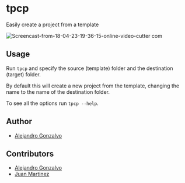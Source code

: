 # tpcp

Easily create a project from a template

![Screencast-from-18-04-23-19-36-15-_online-video-cutter com_](https://user-images.githubusercontent.com/59616818/232860410-dce421d9-0119-49a1-8592-5fcb39031ecd.gif)

## Usage

Run `tpcp` and specify the source (template) folder and the destination (target) folder.

By default this will create a new project from the template, changing the name to the name of the destination folder.

To see all the options run `tpcp --help`.

## Author

* [Alejandro Gonzalvo](https://github.com/alejandrogonzalvo)

## Contributors

* [Alejandro Gonzalvo](https://github.com/alejandrogonzalvo)
* [Juan Martinez](https://github.com/jmaralo)
